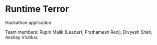 # Runtime Terror
Hackathon application

Team members:
Rupin Malik (Leader),
Prathamesh Redij,
Divyesh Shah,
Akshay Vhatkar.
